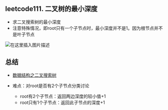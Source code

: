 ﻿## leetcode111. 二叉树的最小深度
- 求二叉搜索树的最小深度
- 注意特殊情况，即root只有一个子节点时，最小深度并不是1。因为根节点并不是叶子节点

![在这里插入图片描述](https://img-blog.csdnimg.cn/20190509010655785.png?x-oss-process=image/watermark,type_ZmFuZ3poZW5naGVpdGk,shadow_10,text_aHR0cHM6Ly9ibG9nLmNzZG4ubmV0L2x1aGFvMTk5ODA5MDk=,size_16,color_FFFFFF,t_70)
## 总结
- [数据结构之二叉搜索树](https://blog.csdn.net/luhao19980909/article/details/89931636)
- 难点：对root是否有2个子节点分类讨论

	- root有2个子节点：返回两边深度的较小值+1
	- root只有1个子节点：返回此子节点的深度+1
